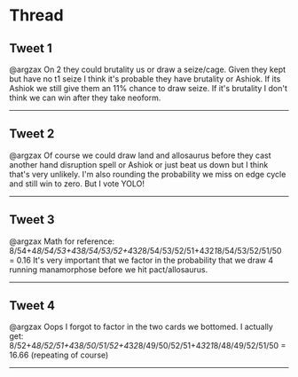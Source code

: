 # Thread

## Tweet 1

@argzax On 2 they could brutality us or draw a seize/cage. Given they kept but have no t1 seize I think it's probable they have brutality or Ashiok. If its Ashiok we still give them an 11% chance to draw seize. If it's brutality I don't think we can win after they take neoform.

---

## Tweet 2

@argzax Of course we could draw land and allosaurus before they cast another hand disruption spell or Ashiok or just beat us down but I think that's very unlikely. I'm also rounding the probability we miss on edge cycle and still win to zero. But I vote YOLO!

---

## Tweet 3

@argzax Math for reference: 8/54+4*8/54/53+4*3*8/54/53/52+4*3*2*8/54/53/52/51+4*3*2*1*8/54/53/52/51/50 = 0.16 It's very important that we factor in the probability that we draw 4 running manamorphose before we hit pact/allosaurus.

---

## Tweet 4

@argzax Oops I forgot to factor in the two cards we bottomed. I actually get: 8/52+4*8/52/51+4*3*8/50/51/52+4*3*2*8/49/50/52/51+4*3*2*1*8/48/49/52/51/50 = 16.66 (repeating of course)

---

